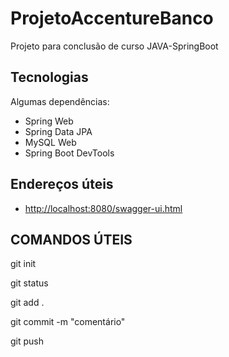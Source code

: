 # ProjetoAccentureBanco
Projeto para conclusão de curso JAVA-SpringBoot

## Tecnologias
Algumas dependências:  

- Spring Web
- Spring Data JPA
- MySQL Web
- Spring Boot DevTools

## Endereços úteis

- [http://localhost:8080/swagger-ui.html](http://localhost:8080/swagger-ui.html)

## COMANDOS ÚTEIS

git init

git status

git add .

git commit -m "comentário"

git push


